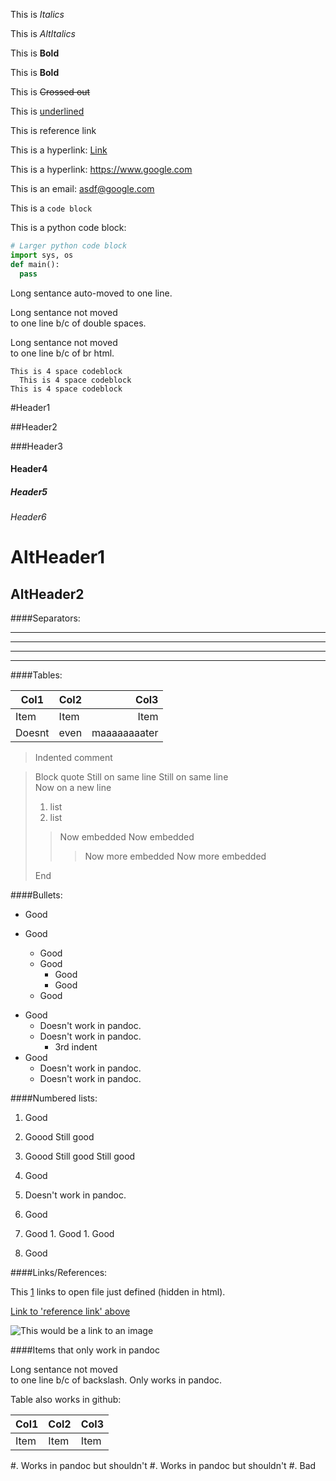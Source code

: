 This is _Italics_

This is *AltItalics*

This is __Bold__

This is **Bold**

This is ~~Crossed out~~

This is <u>underlined</u>

This is <a name="test">reference link</a>

This is a hyperlink: [Link](http://www.google.com/ "This is a title")

This is a hyperlink: <https://www.google.com>

This is an email: <asdf@google.com>

This is a `code block`

This is a python code block:

```python
# Larger python code block
import sys, os
def main():
  pass
```

Long sentance auto-moved to
one line.

Long sentance not moved  
to one line b/c of double spaces.

Long sentance not moved<br>
to one line b/c of br html.

    This is 4 space codeblock
      This is 4 space codeblock
    This is 4 space codeblock

#Header1

##Header2

###Header3

#### Header4

##### Header5

###### Header6

AltHeader1
======

AltHeader2
------

####Separators:

---

***

- - -

___

####Tables:

|Col1|Col2|Col3 |
|----|----|----:|
|Item|Item|Item |
|Doesnt|even|maaaaaaaater|

>Indented comment

> Block quote
Still on same line
> Still on same line  
> Now on a new line
>
> 1. list
> 1. list
>
> > Now embedded
> > Now embedded
> >
> > > Now more embedded
> > > Now more embedded
>
> End

####Bullets:

* Good
* Good
 
  * Good
  * Good
    * Good
    * Good
  * Good

- Good
  + Doesn't work in pandoc.
  + Doesn't work in pandoc.
    * 3rd indent
- Good
  - Doesn't work in pandoc.
  - Doesn't work in pandoc.

####Numbered lists:

1. Good
1. Goood
   Still good
1. Goood
   Still good
   Still good

1. Good
  1. Doesn't work in pandoc.

  1. Good
  1. Good
    1. Good
    1. Good
  1. Good

####Links/References:

  [1]: ./template.markdown "Title goes here"

  This [1]() links to open file just defined (hidden in html).

  [Link to 'reference link' above](#test)

  ![This would be a link to an image](/path/to/image.jpg)

####Items that only work in pandoc

Long sentance not moved\
to one line b/c of backslash. Only works in pandoc.

Table also works in github:

Col1|Col2|Col3
----|----|----
Item|Item|Item

#. Works in pandoc but shouldn't
#. Works in pandoc but shouldn't
  #. Bad
